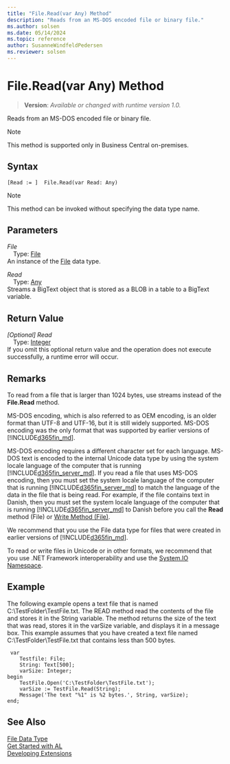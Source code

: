 ```yaml
---
title: "File.Read(var Any) Method"
description: "Reads from an MS-DOS encoded file or binary file."
ms.author: solsen
ms.date: 05/14/2024
ms.topic: reference
author: SusanneWindfeldPedersen
ms.reviewer: solsen
---
```

[//]: # (START>DO_NOT_EDIT)
[//]: # (IMPORTANT:Do not edit any of the content between here and the END>DO_NOT_EDIT.)
[//]: # (Any modifications should be made in the .xml files in the ModernDev repo.)
# File.Read(var Any) Method
> **Version**: _Available or changed with runtime version 1.0._

Reads from an MS-DOS encoded file or binary file.

> [!NOTE]
> This method is supported only in Business Central on-premises.

## Syntax
```AL
[Read := ]  File.Read(var Read: Any)
```
> [!NOTE]
> This method can be invoked without specifying the data type name.
## Parameters
*File*  
&emsp;Type: [File](file-data-type.md)  
An instance of the [File](file-data-type.md) data type.  

*Read*  
&emsp;Type: [Any](../any/any-data-type.md)  
Streams a BigText object that is stored as a BLOB in a table to a BigText variable.  


## Return Value
*[Optional] Read*  
&emsp;Type: [Integer](../integer/integer-data-type.md)  
 If you omit this optional return value and the operation does not execute successfully, a runtime error will occur.  


[//]: # (IMPORTANT: END>DO_NOT_EDIT)

## Remarks

To read from a file that is larger than 1024 bytes, use streams instead of the **File.Read** method.  
<!-- For more information, see [How to: Use Streams to Read from Text Files](How-to-Use-Streams-to-Read-from-Text-Files.md).  
 --> 
  
MS-DOS encoding, which is also referred to as OEM encoding, is an older format than UTF-8 and UTF-16, but it is still widely supported. MS-DOS encoding was the only format that was supported by earlier versions of [!INCLUDE[d365fin_md](../../includes/d365fin_md.md)].  
  
MS-DOS encoding requires a different character set for each language. MS-DOS text is encoded to the internal Unicode data type by using the system locale language of the computer that is running [!INCLUDE[d365fin_server_md](../../includes/d365fin_server_md.md)]. If you read a file that uses MS-DOS encoding, then you must set the system locale language of the computer that is running [!INCLUDE[d365fin_server_md](../../includes/d365fin_server_md.md)] to match the language of the data in the file that is being read. For example, if the file contains text in Danish, then you must set the system locale language of the computer that is running [!INCLUDE[d365fin_server_md](../../includes/d365fin_server_md.md)] to Danish before you call the **Read** method \(File\) or [Write Method \(File\)](file-writemode-method.md).  
  
We recommend that you use the File data type for files that were created in earlier versions of [!INCLUDE[d365fin_md](../../includes/d365fin_md.md)].  
  
To read or write files in Unicode or in other formats, we recommend that you use .NET Framework interoperability and use the [System.IO Namespace](/dotnet/api/system.io).  
  
## Example  

The following example opens a text file that is named C:\\TestFolder\\TestFile.txt. The READ method read the contents of the file and stores it in the String variable. The method returns the size of the text that was read, stores it in the varSize variable, and displays it in a message box. This example assumes that you have created a text file named C:\\TestFolder\\TestFile.txt that contains less than 500 bytes. 

```al
 var
    Testfile: File;
    String: Text[500];
    varSize: Integer;
begin
    TestFile.Open('C:\TestFolder\TestFile.txt');  
    varSize := TestFile.Read(String);  
    Message('The text "%1" is %2 bytes.', String, varSize);  
end;
```  
  

## See Also
[File Data Type](file-data-type.md)  
[Get Started with AL](../../devenv-get-started.md)  
[Developing Extensions](../../devenv-dev-overview.md)